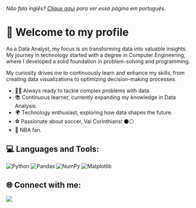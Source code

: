 <h6> Não fala inglês? <a href="https://github.com/mateusopaiva">Clique aqui</a> para ver essa página em português.</h6>

# 👋 Welcome to my profile
<p>As a Data Analyst, my focus is on transforming data into valuable insights. My journey in technology started with a degree in Computer Engineering, where I developed a solid foundation in problem-solving and programming.</p>

<p>My curiosity drives me to continuously learn and enhance my skills, from creating data visualizations to optimizing decision-making processes.</p>

- 👨‍💻 Always ready to tackle complex problems with data.
- 📚 Continuous learner, currently expanding my knowledge in Data Analysis.
- 🌍 Technology enthusiast, exploring how data shapes the future.
- ⚽ Passionate about soccer, Vai Corinthians! ⚫️⚪️
- 🏀 NBA fan.

## 💻 Languages and Tools:
<div style="display: inline_block">

  ![Python](https://img.shields.io/badge/python-3670A0?style=for-the-badge&logo=python&logoColor=ffdd54)
  ![Pandas](https://img.shields.io/badge/pandas-%23150458.svg?style=for-the-badge&logo=pandas&logoColor=white)
  ![NumPy](https://img.shields.io/badge/numpy-%23013243.svg?style=for-the-badge&logo=numpy&logoColor=white)
  ![Matplotlib](https://img.shields.io/badge/Matplotlib-%23ffffff.svg?style=for-the-badge&logo=Matplotlib&logoColor=black)

 </div>
          
## 🌐 Connect with me:
<a href="https://www.linkedin.com/in/mateusopaiva/" target="_blank"><img src="https://img.shields.io/badge/LinkedIn-0077B5?style=for-the-badge&logo=linkedin&logoColor=white" target="_blank"></a>
